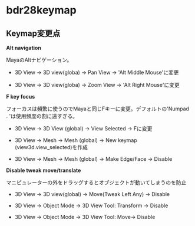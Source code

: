 # bdr28keymap



## Keymap変更点



**Alt navigation**

MayaのAltナビゲーション。

* 3D View → 3D view(globa) → Pan View → 'Alt Middle Mouse'に変更

* 3D View → 3D view(globa) → Zoom View → 'Alt Right Mouse'に変更



**F key focus**

フォーカスは頻繁に使うのでMayaと同じFキーに変更。デフォルトの'Numpad . 'は使用頻度の割に遠すぎる。

* 3D View → 3D View (global) → View Selected → Fに変更

* 3D View → Mesh → Mesh (global) → New keymap (view3d.view_selected)を作成

* 3D View → Mesh → Mesh (global) → Make Edge/Face → Disable



**Disable tweak move/translate**

マニピュレーターの外をドラッグするとオブジェクトが動いてしまうのを防止

* 3D View → 3D view(global) → Move(Tweak Left Any) → Disable

* 3D View → Object Mode → 3D View Tool: Transform → Disable

* 3D View → Object Mode → 3D View Tool: Move→ Disable



